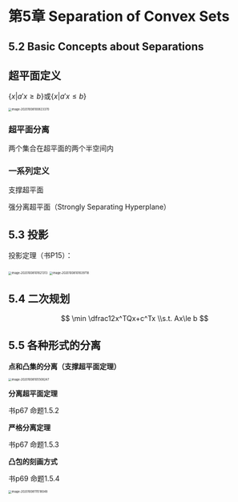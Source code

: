 # 第5章 Separation of Convex Sets

## 5.2 Basic Concepts about Separations

## 超平面定义

{$x|a'x\ge b$}或{$x|a'x\le b$}

<img src="http://lqqnotes.oss-cn-beijing.aliyuncs.com/img/image-20201008100623370.png" alt="image-20201008100623370" style="zoom:40%;" />

### 超平面分离

两个集合在超平面的两个半空间内

### 一系列定义

支撑超平面

强分离超平面（Strongly Separating Hyperplane）

## 5.3 投影

投影定理（书P15）：

<img src="http://lqqnotes.oss-cn-beijing.aliyuncs.com/img/image-20201008101621313.png" alt="image-20201008101621313" style="zoom:40%;" />

<img src="http://lqqnotes.oss-cn-beijing.aliyuncs.com/img/image-20201008101639718.png" alt="image-20201008101639718" style="zoom:40%;" />



## 5.4 二次规划

$$
\min \dfrac12x^TQx+c^Tx
\\s.t. Ax\le b
$$

## 5.5 各种形式的分离

**点和凸集的分离（支撑超平面定理）**

<img src="http://lqqnotes.oss-cn-beijing.aliyuncs.com/img/image-20201008105508247.png" alt="image-20201008105508247" style="zoom:40%;" />

**分离超平面定理**

书p67 命题1.5.2

**严格分离定理**

书p67 命题1.5.3

**凸包的刻画方式**

书p69 命题1.5.4

<img src="http://lqqnotes.oss-cn-beijing.aliyuncs.com/img/image-20201008111518048.png" alt="image-20201008111518048" style="zoom:40%;" />

